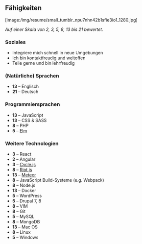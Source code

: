 ## Fähigkeiten

[image:/img/resume/small_tumblr_npu7nhn42b1sfie3io1_1280.jpg]

_Auf einer Skala von 2, 3, 5, 8, 13 bis 21 bewertet._

### Soziales

* Integriere mich schnell in neue Umgebungen
* Ich bin kontaktfreudig und weltoffen
* Teile gerne und bin lehrfreudig

### (Natürliche) Sprachen

* **13** – Englisch
* **21** – Deutsch

### Programmiersprachen

* **13** – JavaScript
* **13** – CSS & SASS
* **8** – PHP
* **5** – [Elm](elm-lang.org)

### Weitere Technologien

* **3** – React
* **2** – Angular
* **3** – [Cycle.js](http://cycle.js.org/)
* **8** – [Riot.js](riotjs.com)
* **13** – [Meteor](meteor.com)
* **8** – JavaScript Build-Systeme (e.g. Webpack)
* **8** – Node.js
* **13** – Docker
* **5** – WordPress
* **5** – Drupal 7, 8
* **8** – VIM
* **8** – Git
* **5** – MySQL
* **8** – MongoDB
* **13** – Mac OS
* **8** – Linux
* **5** – Windows

